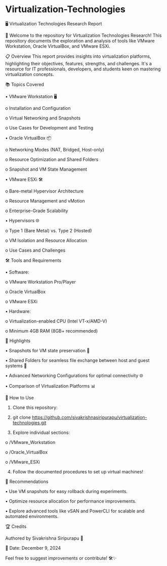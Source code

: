 # Virtualization-Technologies

🖥️ Virtualization Technologies Research Report

🎉 Welcome to the repository for Virtualization Technologies Research! This repository documents the exploration and analysis of tools like VMware Workstation, 
Oracle VirtualBox, and VMware ESXi.

📋 Overview
This report provides insights into virtualization platforms, highlighting their objectives, features, strengths, and challenges. It's a resource for IT professionals, developers, and students keen on mastering virtualization concepts.

📚 Topics Covered

•	VMware Workstation 🖥️ 

o	Installation and Configuration

o	Virtual Networking and Snapshots

o	Use Cases for Development and Testing

•	Oracle VirtualBox 📦 

o	Networking Modes (NAT, Bridged, Host-only)

o	Resource Optimization and Shared Folders

o	Snapshot and VM State Management

•	VMware ESXi 🛠️ 

o	Bare-metal Hypervisor Architecture

o	Resource Management and vMotion

o	Enterprise-Grade Scalability

•	Hypervisors 🌐 

o	Type 1 (Bare Metal) vs. Type 2 (Hosted)

o	VM Isolation and Resource Allocation

o	Use Cases and Challenges

🛠️ Tools and Requirements

•	Software: 

o	VMware Workstation Pro/Player

o	Oracle VirtualBox

o	VMware ESXi

•	Hardware: 

o	Virtualization-enabled CPU (Intel VT-x/AMD-V)

o	Minimum 4GB RAM (8GB+ recommended)

🚀 Highlights

•	Snapshots for VM state preservation 📸

•	Shared Folders for seamless file exchange between host and guest systems 📂

•	Advanced Networking Configurations for optimal connectivity 🌐

•	Comparison of Virtualization Platforms 📊


📖 How to Use

1.	Clone this repository: 

2.	git clone https://github.com/sivakrishnasiripurapu/virtualization-technologies.git

3.	Explore individual sections: 

o	/VMware_Workstation

o	/Oracle_VirtualBox

o	/VMware_ESXi

4.	Follow the documented procedures to set up virtual machines!

📝 Recommendations

•	Use VM snapshots for easy rollback during experiments.

•	Optimize resource allocation for performance improvements.

•	Explore advanced tools like vSAN and PowerCLI for scalable and automated environments.


🏆 Credits

Authored by Sivakrishna Siripurapu 📜

📅 Date: December 9, 2024

Feel free to suggest improvements or contribute! 🛠️✨








